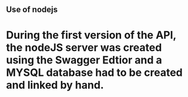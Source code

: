 ## Use of nodejs

# During the first version of the API, the nodeJS server was created using the Swagger Edtior and a MYSQL database had to be created and linked by hand.
